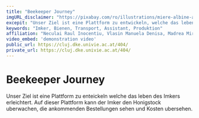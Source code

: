 ```yaml
---
title: "Beekeeper Journey"
imgURL_disclaimer: "https://pixabay.com/ro/illustrations/miere-albine-albin%c4%83-miere-469560/"
excepit: "Unser Ziel ist eine Plattform zu entwickeln, welche das leben des Imkers erleichtert. Auf dieser Plattform kann der Imker den Honigstock uberwachen, die ankommenden Bestellungen sehen und Kosten ubersehen."
keywords: "Imker, Bienen, Transport, Assistant, Produktion"
affiliation: "Neculai Raul Inocentiu, Vlasin Manuela Denisa, Madrea Mircea Matei"
video_embed: 'demonstration video'
public_url: https://cluj.dke.univie.ac.at/404/
private_url: https://cluj.dke.univie.ac.at/404/
---
```

# Beekeeper Journey

Unser Ziel ist eine Plattform zu enteickeln welche das leben des Imkers erleichtert. Auf dieser Plattform kann der Imker den Honigstock uberwachen, die ankommenden Bestellungen sehen und Kosten ubersehen.
